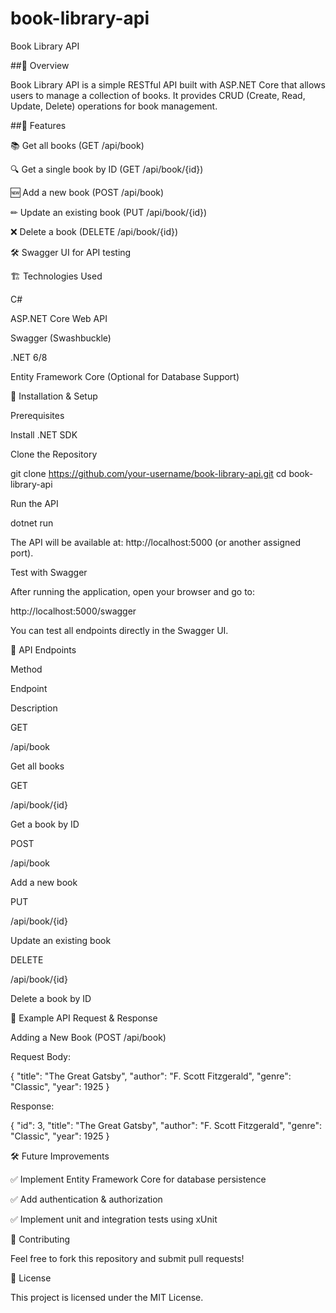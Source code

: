 # book-library-api
Book Library API

##📌 Overview

Book Library API is a simple RESTful API built with ASP.NET Core that allows users to manage a collection of books. It provides CRUD (Create, Read, Update, Delete) operations for book management.

##🚀 Features

📚 Get all books (GET /api/book)

🔍 Get a single book by ID (GET /api/book/{id})

🆕 Add a new book (POST /api/book)

✏ Update an existing book (PUT /api/book/{id})

❌ Delete a book (DELETE /api/book/{id})

🛠 Swagger UI for API testing

🏗 Technologies Used

C#

ASP.NET Core Web API

Swagger (Swashbuckle)

.NET 6/8

Entity Framework Core (Optional for Database Support)

🔧 Installation & Setup

Prerequisites

Install .NET SDK

Clone the Repository

git clone https://github.com/your-username/book-library-api.git
cd book-library-api

Run the API

dotnet run

The API will be available at: http://localhost:5000 (or another assigned port).

Test with Swagger

After running the application, open your browser and go to:

http://localhost:5000/swagger

You can test all endpoints directly in the Swagger UI.

🔗 API Endpoints

Method

Endpoint

Description

GET

/api/book

Get all books

GET

/api/book/{id}

Get a book by ID

POST

/api/book

Add a new book

PUT

/api/book/{id}

Update an existing book

DELETE

/api/book/{id}

Delete a book by ID

📄 Example API Request & Response

Adding a New Book (POST /api/book)

Request Body:

{
  "title": "The Great Gatsby",
  "author": "F. Scott Fitzgerald",
  "genre": "Classic",
  "year": 1925
}

Response:

{
  "id": 3,
  "title": "The Great Gatsby",
  "author": "F. Scott Fitzgerald",
  "genre": "Classic",
  "year": 1925
}

🛠 Future Improvements

✅ Implement Entity Framework Core for database persistence

✅ Add authentication & authorization

✅ Implement unit and integration tests using xUnit

🤝 Contributing

Feel free to fork this repository and submit pull requests!

📜 License

This project is licensed under the MIT License.

